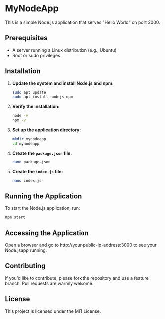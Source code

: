 # MyNodeApp

This is a simple Node.js application that serves "Hello World" on port 3000.

## Prerequisites

- A server running a Linux distribution (e.g., Ubuntu)
- Root or sudo privileges

## Installation

1. **Update the system and install Node.js and npm:**
    ```bash
    sudo apt update
    sudo apt install nodejs npm
    ```

2. **Verify the installation:**
    ```bash
    node -v
    npm -v
    ```

3. **Set up the application directory:**
    ```bash
    mkdir mynodeapp
    cd mynodeapp
    ```

4. **Create the `package.json` file:**
    ```bash
    nano package.json
    ```
    
5. **Create the `index.js` file:**
    ```bash
    nano index.js
    ```
    
## Running the Application

To start the Node.js application, run:
```bash
npm start
```
## Accessing the Application
Open a browser and go to http://your-public-ip-address:3000 to see your Node.jsapp running.

## Contributing
If you'd like to contribute, please fork the repository and use a feature branch. Pull requests are warmly welcome.

## License
This project is licensed under the MIT License.
